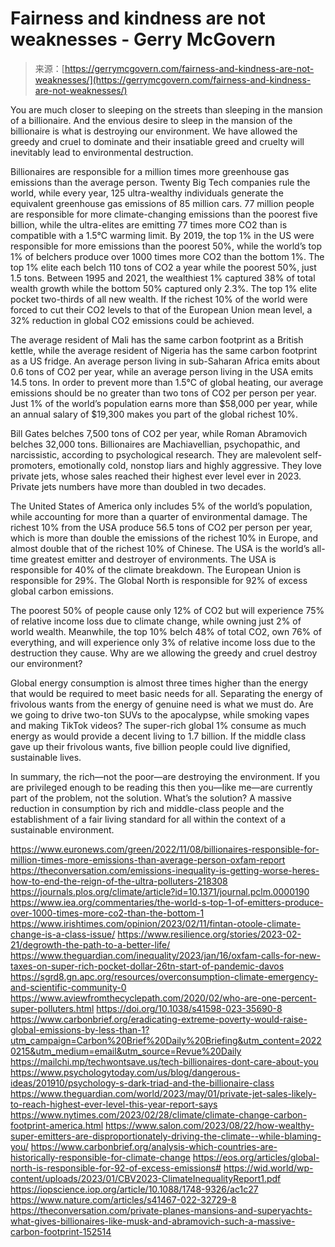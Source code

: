 <!--yml
category: 未分类
date: 2024-05-27 14:34:28
-->

# Fairness and kindness are not weaknesses - Gerry McGovern

> 来源：[https://gerrymcgovern.com/fairness-and-kindness-are-not-weaknesses/](https://gerrymcgovern.com/fairness-and-kindness-are-not-weaknesses/)

You are much closer to sleeping on the streets than sleeping in the mansion of a billionaire. And the envious desire to sleep in the mansion of the billionaire is what is destroying our environment. We have allowed the greedy and cruel to dominate and their insatiable greed and cruelty will inevitably lead to environmental destruction.

Billionaires are responsible for a million times more greenhouse gas emissions than the average person. Twenty Big Tech companies rule the world, while every year, 125 ultra-wealthy individuals generate the equivalent greenhouse gas emissions of 85 million cars. 77 million people are responsible for more climate-changing emissions than the poorest five billion, while the ultra-elites are emitting 77 times more CO2 than is compatible with a 1.5°C warming limit. By 2019, the top 1% in the US were responsible for more emissions than the poorest 50%, while the world’s top 1% of belchers produce over 1000 times more CO2 than the bottom 1%. The top 1% elite each belch 110 tons of CO2 a year while the poorest 50%, just 1.5 tons. Between 1995 and 2021, the wealthiest 1% captured 38% of total wealth growth while the bottom 50% captured only 2.3%. The top 1% elite pocket two-thirds of all new wealth. If the richest 10% of the world were forced to cut their CO2 levels to that of the European Union mean level, a 32% reduction in global CO2 emissions could be achieved.

The average resident of Mali has the same carbon footprint as a British kettle, while the average resident of Nigeria has the same carbon footprint as a US fridge. An average person living in sub-Saharan Africa emits about 0.6 tons of CO2 per year, while an average person living in the USA emits 14.5 tons. In order to prevent more than 1.5°C of global heating, our average emissions should be no greater than two tons of CO2 per person per year. Just 1% of the world’s population earns more than $58,000 per year, while an annual salary of $19,300 makes you part of the global richest 10%.

Bill Gates belches 7,500 tons of CO2 per year, while Roman Abramovich belches 32,000 tons. Billionaires are Machiavellian, psychopathic, and narcissistic, according to psychological research. They are malevolent self-promoters, emotionally cold, nonstop liars and highly aggressive. They love private jets, whose sales reached their highest ever level ever in 2023\. Private jets numbers have more than doubled in two decades.

The United States of America only includes 5% of the world’s population, while accounting for more than a quarter of environmental damage. The richest 10% from the USA produce 56.5 tons of CO2 per person per year, which is more than double the emissions of the richest 10% in Europe, and almost double that of the richest 10% of Chinese. The USA is the world’s all-time greatest emitter and destroyer of environments. The USA is responsible for 40% of the climate breakdown. The European Union is responsible for 29%. The Global North is responsible for 92% of excess global carbon emissions.

The poorest 50% of people cause only 12% of CO2 but will experience 75% of relative income loss due to climate change, while owning just 2% of world wealth. Meanwhile, the top 10% belch 48% of total CO2, own 76% of everything, and will experience only 3% of relative income loss due to the destruction they cause. Why are we allowing the greedy and cruel destroy our environment?

Global energy consumption is almost three times higher than the energy that would be required to meet basic needs for all. Separating the energy of frivolous wants from the energy of genuine need is what we must do. Are we going to drive two-ton SUVs to the apocalypse, while smoking vapes and making TikTok videos? The super-rich global 1% consume as much energy as would provide a decent living to 1.7 billion. If the middle class gave up their frivolous wants, five billion people could live dignified, sustainable lives.

In summary, the rich—not the poor—are destroying the environment. If you are privileged enough to be reading this then you—like me—are currently part of the problem, not the solution. What’s the solution? A massive reduction in consumption by rich and middle-class people and the establishment of a fair living standard for all within the context of a sustainable environment.

https://www.euronews.com/green/2022/11/08/billionaires-responsible-for-million-times-more-emissions-than-average-person-oxfam-report
https://theconversation.com/emissions-inequality-is-getting-worse-heres-how-to-end-the-reign-of-the-ultra-polluters-218308
https://journals.plos.org/climate/article?id=10.1371/journal.pclm.0000190
https://www.iea.org/commentaries/the-world-s-top-1-of-emitters-produce-over-1000-times-more-co2-than-the-bottom-1
https://www.irishtimes.com/opinion/2023/02/11/fintan-otoole-climate-change-is-a-class-issue/
https://www.resilience.org/stories/2023-02-21/degrowth-the-path-to-a-better-life/
https://www.theguardian.com/inequality/2023/jan/16/oxfam-calls-for-new-taxes-on-super-rich-pocket-dollar-26tn-start-of-pandemic-davos
https://sgrd8.gn.apc.org/resources/overconsumption-climate-emergency-and-scientific-community-0
https://www.aviewfromthecyclepath.com/2020/02/who-are-one-percent-super-polluters.html
https://doi.org/10.1038/s41598-023-35690-8
https://www.carbonbrief.org/eradicating-extreme-poverty-would-raise-global-emissions-by-less-than-1?utm_campaign=Carbon%20Brief%20Daily%20Briefing&utm_content=20220215&utm_medium=email&utm_source=Revue%20Daily
https://mailchi.mp/techwontsave.us/tech-billionaires-dont-care-about-you
https://www.psychologytoday.com/us/blog/dangerous-ideas/201910/psychology-s-dark-triad-and-the-billionaire-class
https://www.theguardian.com/world/2023/may/01/private-jet-sales-likely-to-reach-highest-ever-level-this-year-report-says
https://www.nytimes.com/2023/02/28/climate/climate-change-carbon-footprint-america.html
https://www.salon.com/2023/08/22/how-wealthy-super-emitters-are-disproportionately-driving-the-climate--while-blaming-you/
https://www.carbonbrief.org/analysis-which-countries-are-historically-responsible-for-climate-change
https://eos.org/articles/global-north-is-responsible-for-92-of-excess-emissions#
https://wid.world/wp-content/uploads/2023/01/CBV2023-ClimateInequalityReport1.pdf
https://iopscience.iop.org/article/10.1088/1748-9326/ac1c27
https://www.nature.com/articles/s41467-022-32729-8
https://theconversation.com/private-planes-mansions-and-superyachts-what-gives-billionaires-like-musk-and-abramovich-such-a-massive-carbon-footprint-152514